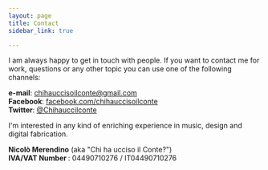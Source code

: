 ```yaml
---
layout: page
title: Contact
sidebar_link: true

---
```




<p>
I am always happy to get in touch with people.
If you want to contact me for work, questions or any other topic you can use one of the following channels:
</p>
 <p>
<b>e-mail</b>:  <a href="mailto:chihauccisoilconte@gmail.com" target="_blank">chihauccisoilconte@gmail.com </a><br>
<b>Facebook</b>:  <a href="https://www.facebook.com/ChiHaUccisoIlConte/" target="_blank">facebook.com/chihauccisoilconte </a><br>
<b>Twitter</b>:  <a href="https://twitter.com/Chihauccilconte" target="_blank">@Chihauccilconte </a><br>
</p>

<p>
I'm interested in any kind of enriching experience in music, design and digital fabrication.
</p>

<p> <b> Nicolò Merendino</b> (aka "Chi ha ucciso il Conte?") <br>
<b> IVA/VAT Number </b>: 04490710276 / IT04490710276 </p>




